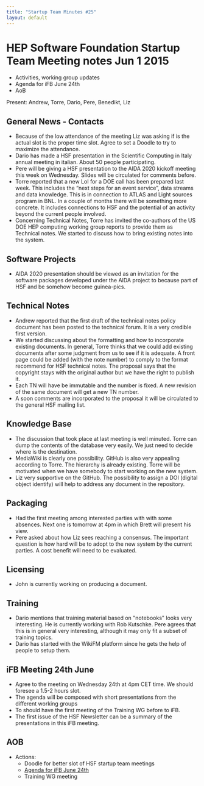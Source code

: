 ```yaml
---
title: "Startup Team Minutes #25"
layout: default
---
```


# HEP Software Foundation Startup Team Meeting notes Jun 1 2015

 - Activities, working group updates
 - Agenda for iFB June 24th
 - AoB

Present: Andrew, Torre, Dario, Pere, Benedikt, Liz

## General News - Contacts
- Because of the low attendance of the meeting Liz was asking if is the actual slot is the proper time slot. Agree to set a Doodle to try to maximize the attendance.
- Dario has made a HSF presentation in the Scientific Computing in Italy annual meeting in italian. About 50 people participating.
- Pere will be giving a HSF presentation to the AIDA 2020 kickoff meeting this week on Wednesday. Slides will be circulated for comments before.
- Torre reported that a new LoI for a DOE call has been prepared last week. This includes the “next steps for an event service”, data streams and data knowledge. This is in connection to ATLAS and Light sources program in BNL. In a couple of months there will be something more concrete. It includes connections to HSF and the potential of an activity beyond the current people involved.
- Concerning Technical Notes, Torre has invited the co-authors of the US DOE HEP computing working group reports to provide them as Technical notes. We started to discuss how to bring existing notes into the system.

## Software Projects

- AIDA 2020 presentation should be viewed as an invitation for the software packages developed under the AIDA project to because part of HSF and be somehow become guinea-pics.

## Technical Notes

- Andrew reported that the first draft of the technical notes policy document has been posted to the technical forum. It is a very credible first version.
- We started discussing about the formatting and how to incorporate existing documents. In general, Torre thinks that we could add existing documents after some judgment from us to see if it is adequate. A front page could be added (with the note number) to comply to the format recommend for HSF technical notes. The proposal says that the copyright stays with the original author but we have the right to publish it.
- Each TN will have be immutable and the number is fixed. A new revision of the same document will get a new TN number.
- A soon comments are incorporated to the proposal it will be circulated to the general HSF mailing list.

## Knowledge Base
- The discussion that took place at last meeting  is well minuted. Torre can dump the contents of the database very easily. We just need to decide where is the destination.
- MediaWiki is clearly one possibility. GitHub is also very appealing according to Torre. The hierarchy is already existing. Torre will be motivated when we have somebody to start working on the new system.
- Liz very supportive on the GitHub. The possibility to assign a DOI (digital object identify) will help to address any document in the repository.

## Packaging
- Had the first meeting among interested parties with with some absences. Next one is tomorrow at 4pm in which Brett will present his view.
- Pere asked about how Liz sees reaching a consensus. The important question is how hard will be to adopt to the new system by the current parties. A cost benefit will need to be evaluated.

## Licensing
- John is currently working on producing a document.

## Training
- Dario mentions that training material based on "notebooks" looks very interesting. He is currently working with Rob Kutschke. Pere agrees that this is in general very interesting, although it may only fit a subset of training topics.
- Dario has started with the WikiFM platform since he gets the help of people to setup them.

## iFB Meeting 24th June
- Agree to the meeting on Wednesday 24th at 4pm CET time. We should foresee a 1.5-2 hours slot.
- The agenda will be composed with short presentations from the different working groups
- To should have the first meeting of the Training WG before to iFB.
- The first issue of the HSF Newsletter can be a summary of the presentations in this iFB meeting.  

## AOB
- Actions:
  - Doodle for better slot of HSF startup team meetings
  - [Agenda for iFB June 24th](https://indico.cern.ch/event/400188/)
  - Training WG meeting
